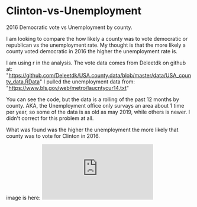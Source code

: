 # Clinton-vs-Unemployment
2016 Democratic vote vs Unemployment by county. 

I am looking to compare the how likely a county was to vote democratic or republican vs the unemployment rate. 
My thought is that the more likely a county voted democratic in 2016 the higher the unemployment rate is. 

I am using r in the analysis. The vote data comes from Deleetdk on github at: "https://github.com/Deleetdk/USA.county.data/blob/master/data/USA_county_data.RData"
I pulled the unemployment data from: "https://www.bls.gov/web/metro/laucntycur14.txt"

You can see the code, but the data is a rolling of the past 12 months by county. AKA, the Unemployment office only survays an area about 1 time per year, so some of the data is as old as may 2019, while others is newer. I didn't correct for this problem at all. 

What was found was the higher the unemployment the more likely that county was to vote for Clinton in 2016. 

image is here: 
![Plot of Clinton vs Unemployment](https://github.com/stevedevney/Clinton-vs-Unemployment/blob/master/%20Clinton%20vs%20Unemployed.pdf)
